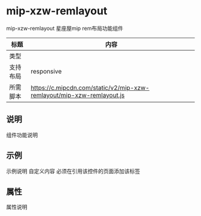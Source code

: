 # mip-xzw-remlayout
mip-xzw-remlayout 星座屋mip rem布局功能组件

标题|内容
----|----
类型|
支持布局|responsive
所需脚本|https://c.mipcdn.com/static/v2/mip-xzw-remlayout/mip-xzw-remlayout.js

## 说明

组件功能说明

## 示例
示例说明
<mip-xzw-remlayout>
    自定义内容
</mip-xzw-remlayout>
必须在引用该控件的页面添加该标签
## 属性

属性说明
